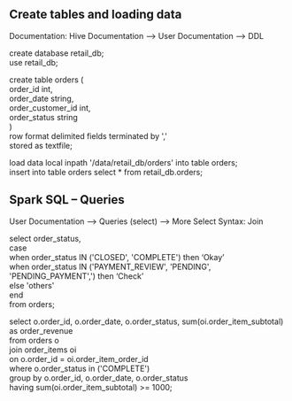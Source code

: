## Create tables and loading data

Documentation: Hive Documentation --> User Documentation --> DDL

create database retail_db;  
use retail_db;

create table orders (  
  order_id int,  
  order_date string,  
  order_customer_id int,    
  order_status string    
)  
row format delimited fields terminated by ','  
stored as textfile;  

load data local inpath '/data/retail_db/orders' into table orders;  
insert into table orders select * from  retail_db.orders;  



##  Spark SQL – Queries 

User Documentation --> Queries (select) -->  More Select Syntax: Join

select order_status,  
       case    
            when order_status IN ('CLOSED', 'COMPLETE') then ‘Okay’   
            when order_status IN ('PAYMENT_REVIEW', 'PENDING', 'PENDING_PAYMENT',') then ‘Check’  
            else 'others'  
       end   
from orders;  



select o.order_id, o.order_date, o.order_status, sum(oi.order_item_subtotal)  as order_revenue  
from orders o   
join order_items oi  
on o.order_id = oi.order_item_order_id  
where o.order_status in ('COMPLETE')  
group by o.order_id, o.order_date, o.order_status  
having sum(oi.order_item_subtotal) >= 1000;  
 
